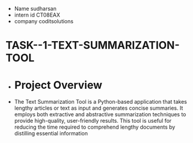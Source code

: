 - Name sudharsan
- intern id CT08EAX
- company coditsolutions



# TASK--1-TEXT-SUMMARIZATION-TOOL
- # Project Overview

- The Text Summarization Tool is a Python-based application that takes lengthy articles or text as input and generates concise summaries. It employs both extractive and abstractive summarization techniques to provide high-quality, user-friendly results. This tool is useful for reducing the time required to comprehend lengthy documents by distilling essential information


